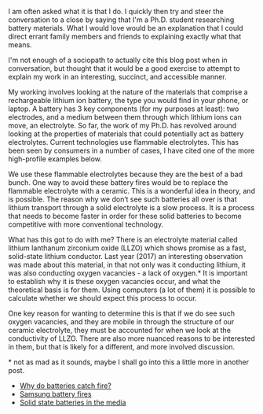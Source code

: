 I am often asked what it is that I do. I quickly then try and steer the conversation to a close by saying that I'm a Ph.D. student researching battery materials. What I would love would be an explanation that I could direct errant family members and friends to explaining exactly what that means. 

I'm not enough of a sociopath to actually cite this blog post when in conversation, but thought that it would be a good exercise to attempt to explain my work in an interesting, succinct, and accessible manner.

My working involves looking at the nature of the materials that comprise a rechargeable lithium ion battery, the type you would find in your phone, or laptop. A battery has 3 key components (for my purposes at least): two electrodes, and a medium between them through which lithium ions can move, an electrolyte. So far, the work of my Ph.D. has revolved around looking at the properties of materials that could potentially act as battery electrolytes. Current technologies use flammable electrolytes. This has been seen by consumers in a number of cases, I have cited one of the more high-profile examples below. 

We use these flammable electrolytes because they are the best of a bad bunch. One way to avoid these battery fires would be to replace the flammable electrolyte with a ceramic. This is a wonderful idea in theory, and is possible. The reason why we don’t see such batteries all over is that lithium transport through a solid electrolyte is a slow process. It is a process that needs to become faster in order for these solid batteries to become competitive with more conventional technology.

What has this got to do with me? There is an electrolyte material called lithium lanthanum zirconium oxide (LLZO) which shows promise as a fast, solid-state lithium conductor. Last year (2017) an interesting observation was made about this material, in that not only was it conducting lithium, it was also conducting oxygen vacancies - a lack of oxygen.* It is important to establish why it is these oxygen vacancies occur, and what the theoretical basis is for them. Using computers (a lot of them) it is possible to calculate whether we should expect this process to occur. 

One key reason for wanting to determine this is that if we do see such oxygen vacancies, and they are mobile in through the structure of our ceramic electrolyte, they must be accounted for when we look at the conductivity of LLZO. There are also more nuanced reasons to be interested in them, but that is likely for a different, and more involved discussion.  

\* not as mad as it sounds, maybe I shall go into this a little more in another post.

* [Why do batteries catch fire?](https://computer.howstuffworks.com/dell-battery-fire.html)     
* [Samsung battery fires](http://www.bbc.co.uk/news/business-38714461)   
* [Solid state batteries in the media](https://www.economist.com/blogs/economist-explains/2017/10/economist-explains-6)  




